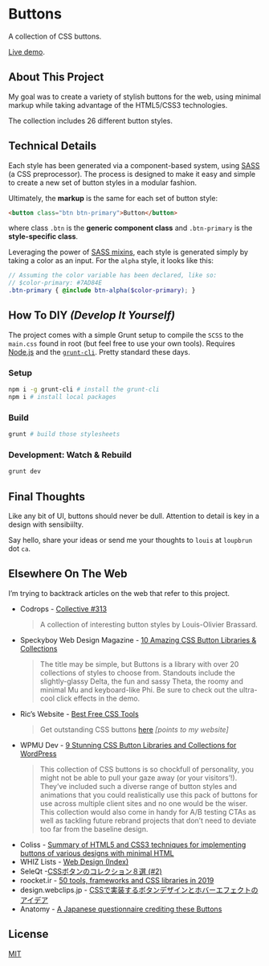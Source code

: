 # Buttons

A collection of CSS buttons.

[Live demo](https://labs.loupbrun.ca/buttons/).

## About This Project

My goal was to create a variety of stylish buttons for the web, using minimal markup while taking advantage of the HTML5/CSS3 technologies.

The collection includes 26 different button styles.

## Technical Details

Each style has been generated via a component-based system, using [SASS](http://sass-lang.com/) (a CSS preprocessor). The process is designed to make it easy and simple to create a new set of button styles in a modular fashion.

Ultimately, the **markup** is the same for each set of button style:

```html
<button class="btn btn-primary">Button</button>
```

where class `.btn` is the **generic component class** and `.btn-primary` is the **style-specific class**.

Leveraging the power of [SASS mixins](http://sass-lang.com/documentation/file.SASS_REFERENCE.html#mixins), each style is generated simply by taking a color as an input. For the `alpha` style, it looks like this:

```scss
// Assuming the color variable has been declared, like so:
// $color-primary: #7AD84E
.btn-primary { @include btn-alpha($color-primary); }
```

## How To DIY _(Develop It Yourself)_

The project comes with a simple Grunt setup to compile the `SCSS` to the `main.css` found in root (but feel free to use your own tools). Requires [Node.js](https://nodejs.org) and the [`grunt-cli`](https://gruntjs.com/). Pretty standard these days.

### Setup

```bash
npm i -g grunt-cli # install the grunt-cli
npm i # install local packages
```

### Build

```bash
grunt # build those stylesheets
```

### Development: Watch & Rebuild

```bash
grunt dev
```

## Final Thoughts

Like any bit of UI, buttons should never be dull. Attention to detail is key in a design with sensibiilty.

Say hello, share your ideas or send me your thoughts to `louis` at `loupbrun` dot `ca`.

## Elsewhere On The Web

I’m trying to backtrack articles on the web that refer to this project.

- Codrops - [Collective #313](https://tympanus.net/codrops/collective/collective-313/)  
  > A collection of interesting button styles by Louis-Olivier Brassard.
- Speckyboy Web Design Magazine - [10 Amazing CSS Button Libraries & Collections](https://speckyboy.com/css-button-libraries/) 
  > The title may be simple, but Buttons is a library with over 20 collections of styles to choose from. Standouts include the slightly-glassy Delta, the fun and sassy Theta, the roomy and minimal Mu and keyboard-like Phi. Be sure to check out the ultra-cool click effects in the demo.
- Ric’s Website - [Best Free CSS Tools](https://ric.website/best-free-css-tools/)  
  > Get outstanding CSS buttons [here](https://labs.loupbrun.ca/buttons/) _\[points to my website\]_
- WPMU Dev - [9 Stunning CSS Button Libraries and Collections for WordPress](https://premium.wpmudev.org/blog/css-button-libraries-collections/)  
  > This collection of CSS buttons is so chockfull of personality, you might not be able to pull your gaze away (or your visitors’!). They’ve included such a diverse range of button styles and animations that you could realistically use this pack of buttons for use across multiple client sites and no one would be the wiser. This collection would also come in handy for A/B testing CTAs as well as tackling future rebrand projects that don’t need to deviate too far from the baseline design.
- Coliss - [Summary of HTML5 and CSS3 techniques for implementing buttons of various designs with minimal HTML](https://coliss.com/articles/build-websites/operation/css/collection-of-css-button.html)
- WHIZ Lists - [Web Design (Index)](http://whiz-lab.com/index.php/front_end/index/1)
- SeleQt -[CSSボタンのコレクション８選 (#2)](https://www.seleqt.net/design/awesomecssbuttonlibrariesandcollections/)
- roocket.ir - [50 tools, frameworks and CSS libraries in 2019](https://roocket.ir/articles/50-tools-frameworks-and-csas-library-in-2019)
- design.webclips.jp - [CSSで実装するボタンデザインとホバーエフェクトのアイデア](https://design.webclips.jp/css-button/)
- Anatomy - [A Japanese questionnaire crediting these Buttons](https://anatomy.med.gunma-u.ac.jp/?page_id=3327)

## License

[MIT](LICENSE)
